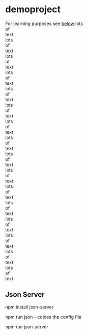 # demoproject
For learning purposes
see [below](#json-server)
lots   
of   
text   
lots   
of   
text   
lots   
of   
text   
lots   
of   
text   
lots   
of   
text   
lots   
of   
text   
lots   
of   
text   
lots   
of   
text   
lots   
of   
text   
lots   
of   
text   
lots   
of   
text   
lots   
of   
text   
lots   
of   
text   
lots   
of   
text   
lots   
of   
text   
lots   
of   
text   

## Json Server
npm install json-server

npm run json - copies the config file

npm run json-server



